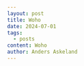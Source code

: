 ```yaml
---
layout: post
title: Woho
date: 2024-07-01
tags:
  - posts
content: Woho
author: Anders Askeland
---
```


